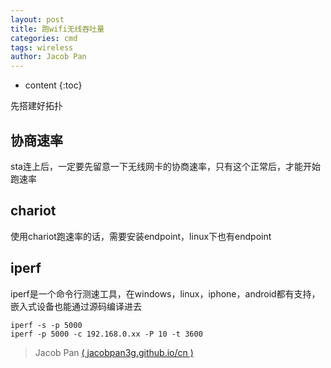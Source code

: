 ```yaml
---
layout: post
title: 跑wifi无线吞吐量
categories: cmd
tags: wireless
author: Jacob Pan
---
```


* content
{:toc}


先搭建好拓扑


## 协商速率

sta连上后，一定要先留意一下无线网卡的协商速率，只有这个正常后，才能开始跑速率


## chariot

使用chariot跑速率的话，需要安装endpoint，linux下也有endpoint


## iperf

iperf是一个命令行测速工具，在windows，linux，iphone，android都有支持，嵌入式设备也能通过源码编译进去

```shell
iperf -s -p 5000
iperf -p 5000 -c 192.168.0.xx -P 10 -t 3600
```


> Jacob Pan [( jacobpan3g.github.io/cn )](http://jacobpan3g.github.io/cn)

